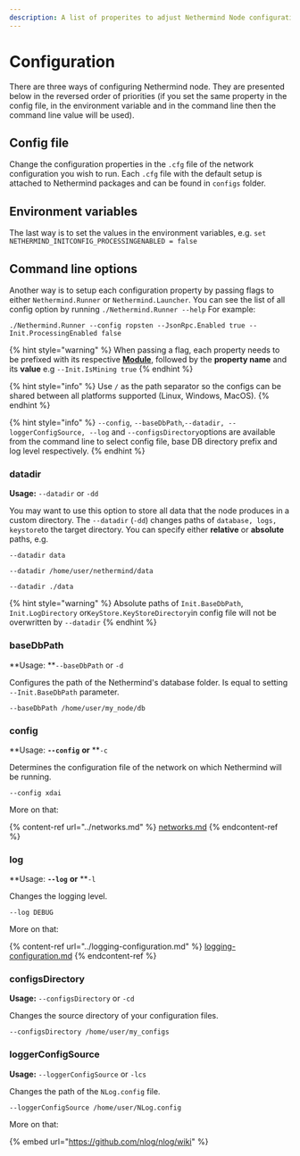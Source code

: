 ```yaml
---
description: A list of properites to adjust Nethermind Node configuration
---
```


# Configuration

There are three ways of configuring Nethermind node. They are presented below in the reversed order of priorities (if you set the same property in the config file, in the environment variable and in the command line then the command line value will be used).

## Config file

Change the configuration properties in the `.cfg` file of the network configuration you wish to run. Each `.cfg` file with the default setup is attached to Nethermind packages and can be found in `configs` folder.

## Environment variables

The last way is to set the values in the environment variables, e.g. `set NETHERMIND_INITCONFIG_PROCESSINGENABLED = false`

## Command line options

Another way is to setup each configuration property by passing flags to either `Nethermind.Runner` or `Nethermind.Launcher`. You can see the list of all config option by running `./Nethermind.Runner --help` For example:

```
./Nethermind.Runner --config ropsten --JsonRpc.Enabled true --Init.ProcessingEnabled false
```

{% hint style="warning" %}
When passing a flag, each property needs to be prefixed with its respective [**Module**](./), followed by the **property name** and its **value** e.g `--Init.IsMining true`
{% endhint %}

{% hint style="info" %}
Use `/` as the path separator so the configs can be shared between all platforms supported (Linux, Windows, MacOS).
{% endhint %}

{% hint style="info" %}
`--config`, `--baseDbPath`,`--datadir, --loggerConfigSource, --log` and `--configsDirectory`options are available from the command line to select config file, base DB directory prefix and log level respectively.
{% endhint %}

### datadir

**Usage:** `--datadir` or `-dd`

You may want to use this option to store all data that the node produces in a custom directory. The `--datadir` (`-dd`) changes paths of `database, logs, keystore`to the target directory. You can specify either **relative** or **absolute** paths, e.g.

```
--datadir data
```

```
--datadir /home/user/nethermind/data
```

```
--datadir ./data
```

{% hint style="warning" %}
Absolute paths of `Init.BaseDbPath`, `Init.LogDirectory` or`KeyStore.KeyStoreDirectory`in config file will not be overwritten by `--datadir`
{% endhint %}

### baseDbPath

**Usage: **`--baseDbPath` or `-d`

Configures the path of the Nethermind's database folder. Is equal to setting `--Init.BaseDbPath` parameter.

```
--baseDbPath /home/user/my_node/db
```

### config

**Usage: **`--config`** **or** **`-c`

Determines the configuration file of the network on which Nethermind will be running.

```
--config xdai
```

More on that:&#x20;

{% content-ref url="../networks.md" %}
[networks.md](../networks.md)
{% endcontent-ref %}

### log

**Usage: **`--log`** **or** **`-l`

Changes the logging level.

```
--log DEBUG
```

More on that:

{% content-ref url="../logging-configuration.md" %}
[logging-configuration.md](../logging-configuration.md)
{% endcontent-ref %}

### configsDirectory

**Usage:** `--configsDirectory` or `-cd`

Changes the source directory of your configuration files.

```
--configsDirectory /home/user/my_configs
```

### loggerConfigSource

**Usage:** `--loggerConfigSource` or `-lcs`

Changes the path of the `NLog.config` file.

```
--loggerConfigSource /home/user/NLog.config
```

More on that:

{% embed url="https://github.com/nlog/nlog/wiki" %}

